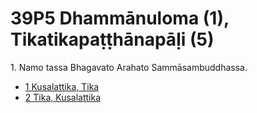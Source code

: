 

# 39P5 Dhammānuloma (1), Tikatikapaṭṭhānapāḷi (5)

1\. Namo tassa Bhagavato Arahato Sammāsambuddhassa.

* [1 Kusalattika, Tika](1.md)
* [2 Tika, Kusalattika](2.md)



